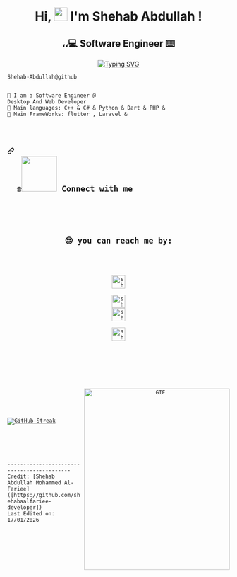 <h1 align="center">Hi, <img src = "https://raw.githubusercontent.com/MartinHeinz/MartinHeinz/master/wave.gif" width = 30px> I'm Shehab Abdullah ! </h1>
<h2 align="center">،،💻 Software Engineer ⌨️</h2><p align='center'>
</p>
<p align="center">
<a href="https://git.io/typing-svg"><img src="https://readme-typing-svg.herokuapp.com?font=Fira+Code&size=22&pause=1000&color=1AF7ED&width=435&lines=Welcome+To+My+GitHub+Profile!;I'm+a+Flutter+Developer+;Always+Try+To+Learning+New+Things+;And+Try+to+Improve+My+skills+;I'm+a+Hard-working+%E2%9A%92+" alt="Typing SVG" /></a>
</p>
<p align="center">
</p>

   <!-- <a href="https://www.linkedin.com/in/aastha-jha-805001106/" target="_blank">
    <img alt="LinkedIn" src="https://img.shields.io/badge/LinkedIn-0077B5?style=for-the-badge&logo=linkedin&logoColor=white">
  </a>    -->
   <!-- <a href="https://stackoverflow.com/users/11911694/aastha-jha" target="_blank">
    <img alt="Stack Overflow" src="https://img.shields.io/badge/Stack_Overflow-FE7A16?style=for-the-badge&logo=stack-overflow&logoColor=white">
  </a>   -->
  <!-- <a href="https://www.kaggle.com/aastha124" target="_blank">
    <img alt="Kaggle" src="https://img.shields.io/badge/Kaggle-20BEFF?style=for-the-badge&logo=Kaggle&logoColor=white">
  </a>   -->
 
  <p>
  
  </p>
<div width="500" class="snippet-clipboard-content notranslate position-relative overflow-auto" data-snippet-clipboard-copy-content="shehabAbd@github
-------------------------
💻 Hi, I am Shehab Abdullah 
📝 I am a Software Engineer @ Web Developer @ Desktop Developer
🌟 Main languages: C++ & C# & Python & Dart & PHP"
🌟 Main FrameWorks: flutter , Laravel &amp; >
<pre class="notranslate"><code>Shehab-Abdullah@github
<br/>
📝 I am a Software Engineer @
Desktop And Web Developer 
🌟 Main languages: C++ & C# & Python & Dart & PHP &amp;
🌟 Main FrameWorks: flutter , Laravel &amp; 

</pre>
<summary><h2 dir="auto"><a id="user-content---connect-with-me-" class="anchor" aria-hidden="true" href="#--connect-with-me-"><svg class="octicon octicon-link" viewBox="0 0 16 16" version="1.1" width="16" height="16" aria-hidden="true"><path fill-rule="evenodd" d="M7.775 3.275a.75.75 0 001.06 1.06l1.25-1.25a2 2 0 112.83 2.83l-2.5 2.5a2 2 0 01-2.83 0 .75.75 0 00-1.06 1.06 3.5 3.5 0 004.95 0l2.5-2.5a3.5 3.5 0 00-4.95-4.95l-1.25 1.25zm-4.69 9.64a2 2 0 010-2.83l2.5-2.5a2 2 0 012.83 0 .75.75 0 001.06-1.06 3.5 3.5 0 00-4.95 0l-2.5 2.5a3.5 3.5 0 004.95 4.95l1.25-1.25a.75.75 0 00-1.06-1.06l-1.25 1.25a2 2 0 01-2.83 0z"></path></svg></a> 
  ☎️<a target="_blank" rel="noopener noreferrer nofollow" href="https://raw.githubusercontent.com/ShahriarShafin/ShahriarShafin/main/Assets/handshake.gif"><img src="https://raw.githubusercontent.com/ShahriarShafin/ShahriarShafin/main/Assets/handshake.gif" width="80" data-animated-image="" style="max-width: 100%;"></a> Connect with me </h2>
<div>
  <samp>
    <h2 align="center">😎 you can reach me by:</h2>
    <p align="center">
<a href="https://wa.me/+967776193536" target="blank"><img align="center"
src="https://img.shields.io/badge/whatsapp-4B7F1.svg?style=for-the-badge&logo=whatsapp&logoColor=white"
alt="shehab" height="30"/></a>
<a href="https://www.linkedin.com/in/shehab-abdullah-al-fariee-88b21324b/" target="blank">
<img align="center" src="https://img.shields.io/badge/linkedin-%231DA1F2.svg?style=for-the-badge&logo=linkedin&logoColor=white" alt="shehab" height="30"/></a>
<a href="https://www.facebook.com/profile.php?id=100023533299524" target="blank"><img align="center"    src="https://img.shields.io/badge/facebook-4267B2.svg?style=for-the-badge&logo=facebook&logoColor=white"
alt="shehab" height="30"/></a>
<a href="https://mail.google.com/mail/mu/mp/569/#co compose=new,to=shhabalryfy206@gmail.com"target="blank">
<img align="center"
src="https://img.shields.io/badge/gmail-EA4335.svg?style=for-the-badge&logo=gmail&logoColor=white"
alt="shehab" height="30"/></a>
    </p>
   </samp>
</div>
</summary>
<p align="center">
<img align="right" alt="GIF" src="https://github.com/abhisheknaiidu/abhisheknaiidu/blob/master/code.gif?raw=true" width="330" height="410" />
</p>
   
[![GitHub Streak](https://github-readme-streak-stats.herokuapp.com?user=ShehabAbd&theme=github-green-purple)](https://git.io/streak-stats)


<div>
 

<br/>
-------------------------------------------
Credit: [Shehab Abdullah Mohammed Al-Fariee]([https://github.com/shehabaalfariee-developer])
Last Edited on: 17/01/2026
